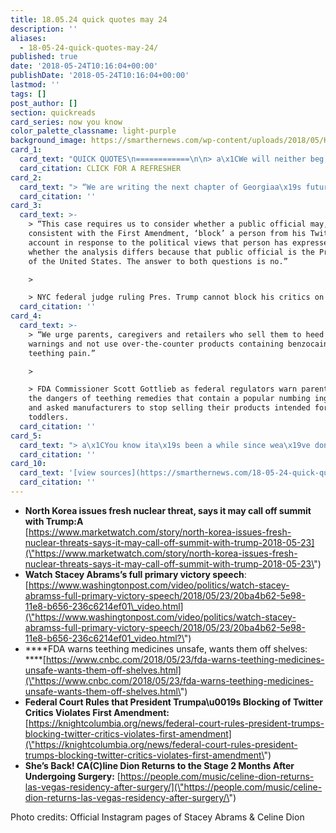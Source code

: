 ```yaml
---
title: 18.05.24 quick quotes may 24
description: ''
aliases:
  - 18-05-24-quick-quotes-may-24/
published: true
date: '2018-05-24T10:16:04+00:00'
publishDate: '2018-05-24T10:16:04+00:00'
lastmod: ''
tags: []
post_author: []
section: quickreads
card_series: now you know
color_palette_classname: light-purple
background_image: https://smarthernews.com/wp-content/uploads/2018/05/Kim_Jong-un_Portrait.jpg
card_1:
  card_text: "QUICK QUOTES\n============\n\n> a\x1CWe will neither beg the U.S. for dialogue nor take the trouble to persuade them if they do not want to sit together with us.a\x1D\n> \n> Statement from Choe Son Hui, North Koreaa\x19s vice minister of foreign affairs threatening to call off President Trump & Kim Jong Un's June 12th Summit, calling VP Mike Pence a \"political dummy.\"\n\n[CLICK FOR A REFRESHER](https://smarthernews.com/18-05-22-noko-whats-drama/)"
  card_citation: CLICK FOR A REFRESHER
card_2:
  card_text: "> “We are writing the next chapter of Georgiaa\x19s future. Where no one is unseen, no one is unheard, and no one is uninspired. We are writing a history of a Georgia where we prosper a\x14 together.”\n> \n> Stacey Abrams, in her May 22 victory speech after becoming Georgia's Democratic candidate for governor and our country's FIRST black female major-party gubernatorial nominee."
  card_citation: ''
card_3:
  card_text: >-
    > “This case requires us to consider whether a public official may,
    consistent with the First Amendment, ‘block’ a person from his Twitter
    account in response to the political views that person has expressed, and
    whether the analysis differs because that public official is the President
    of the United States. The answer to both questions is no.”

    > 

    > NYC federal judge ruling Pres. Trump cannot block his critics on Twitter.
  card_citation: ''
card_4:
  card_text: >-
    > “We urge parents, caregivers and retailers who sell them to heed our
    warnings and not use over-the-counter products containing benzocaine for
    teething pain.”

    > 

    > FDA Commissioner Scott Gottlieb as federal regulators warn parents about
    the dangers of teething remedies that contain a popular numbing ingredient
    and asked manufacturers to stop selling their products intended for babies &
    toddlers.
  card_citation: ''
card_5:
  card_text: "> a\x1CYou know ita\x19s been a while since wea\x19ve done a show I had a little health issue a\x14 dona\x19t we all…. But I have to tell you, Ia\x19m extremely happy to be back. The stage is kind of my home away from home and I have to admit I can barely stand on my feet tonight as I am a little bit nervous.a\x1D\n> \n> Celine Dion, on May 22 return to the stage two months after cancelling a series of Las Vegas shows in order to undergo a minimally invasive surgery."
  card_citation: ''
card_10:
  card_text: '[view sources](https://smarthernews.com/18-05-24-quick-quotes-may-24/)'
  card_citation: ''
---
```

*   **North Korea issues fresh nuclear threat, says it may call off summit with Trump:A**  
    [https://www.marketwatch.com/story/north-korea-issues-fresh-nuclear-threats-says-it-may-call-off-summit-with-trump-2018-05-23](\"https://www.marketwatch.com/story/north-korea-issues-fresh-nuclear-threats-says-it-may-call-off-summit-with-trump-2018-05-23\")
*   **Watch Stacey Abrams’s full primary victory speech**: [https://www.washingtonpost.com/video/politics/watch-stacey-abramss-full-primary-victory-speech/2018/05/23/20ba4b62-5e98-11e8-b656-236c6214ef01\_video.html](\"https://www.washingtonpost.com/video/politics/watch-stacey-abramss-full-primary-victory-speech/2018/05/23/20ba4b62-5e98-11e8-b656-236c6214ef01_video.html?\")
*   ****FDA warns teething medicines unsafe, wants them off shelves:  
    ****[https://www.cnbc.com/2018/05/23/fda-warns-teething-medicines-unsafe-wants-them-off-shelves.html](\"https://www.cnbc.com/2018/05/23/fda-warns-teething-medicines-unsafe-wants-them-off-shelves.html\")
*   **Federal Court Rules that President Trumpa\\u0019s Blocking of Twitter Critics Violates First Amendment:** [https://knightcolumbia.org/news/federal-court-rules-president-trumps-blocking-twitter-critics-violates-first-amendment](\"https://knightcolumbia.org/news/federal-court-rules-president-trumps-blocking-twitter-critics-violates-first-amendment\")
*   **She’s Back! CA(C)line Dion Returns to the Stage 2 Months After Undergoing Surgery:** [https://people.com/music/celine-dion-returns-las-vegas-residency-after-surgery/](\"https://people.com/music/celine-dion-returns-las-vegas-residency-after-surgery/\")

Photo credits: Official Instagram pages of Stacey Abrams & Celine Dion